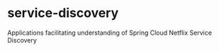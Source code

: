 # service-discovery

Applications facilitating understanding of Spring Cloud Netflix Service Discovery
